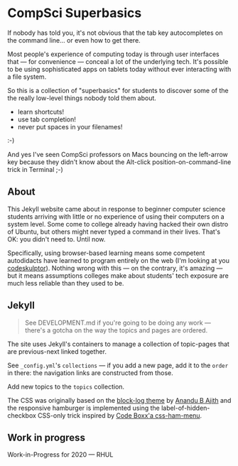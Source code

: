 # CompSci Superbasics

If nobody has told you, it's not obvious that the tab key autocompletes on the
command line... or even how to get there.

Most people's experience of computing today is through user interfaces that —
for convenience — conceal a lot of the underlying tech. It's possible to be
using sophisticated apps on tablets today without ever interacting with a file
system.

So this is a collection of "superbasics" for students to discover some of the
the really low-level things nobody told them about.

* learn shortcuts!
* use tab completion!
* never put spaces in your filenames!

:-)

And yes I've seen CompSci professors on Macs bouncing on the left-arrow key
because they didn't know about the Alt-click position-on-command-line trick in
Terminal ;-)

## About

This Jekyll website came about in response to beginner computer science
students arriving with little or no experience of using their computers on a
system level. Some come to college already having hacked their own distro of
Ubuntu, but others might never typed a command in their lives. That's OK: you
didn't need to. Until now.

Specifically, using browser-based learning means some competent autodidacts have
learned to program entirely on the web (I'm looking at you 
[codeskulptor](https://py3.codeskulptor.org)). Nothing wrong with this — on the
contrary, it's amazing — but it means assumptions colleges make about students'
tech exposure are much less reliable than they used to be.

## Jekyll

> See DEVELOPMENT.md if you're going to be doing any work — there's a gotcha
> on the way the topics and pages are ordered.

The site uses Jekyll's containers to manage a collection of topic-pages that
are previous-next linked together.

See `_config.yml`'s `collections` — if you add a new page, add it to the
`order` in there: the navigation links are constructed from those.

Add new topics to the `topics` collection.

The CSS was originally based on the
[block-log theme](https://jekyllthemes.io/theme/block-log)
by [Anandu B Ajith](https://github.com/anandubajith)
and the responsive hamburger is implemented using the
label-of-hidden-checkbox CSS-only trick inspired by
[Code Boxx'a css-ham-menu](https://code-boxx.com/).

## Work in progress

Work-in-Progress for 2020 — RHUL